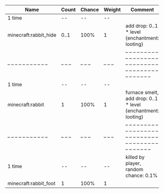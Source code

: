 | Name                  | Count | Chance | Weight | Comment                                                                               |
| --------------------- | ----- | ------ | ------ | ------------------------------------------------------------------------------------- |
| 1 time                |    -- |     -- |     -- |                                                                                       |
| minecraft:rabbit_hide |  0..1 |   100% |      1 | add drop: 0..1 * level {enchantment: looting}                                         |
| – – – – – – – – – – – | – – – | – – –  | – – –  | – – – – – – – – – – – – – – – – – – – – – – – – – – – – – – – – – – – – – – – – – – – |
| 1 time                |    -- |     -- |     -- |                                                                                       |
| minecraft:rabbit      |     1 |   100% |      1 | furnace smelt, add drop: 0..1 * level {enchantment: looting}                          |
| – – – – – – – – – – – | – – – | – – –  | – – –  | – – – – – – – – – – – – – – – – – – – – – – – – – – – – – – – – – – – – – – – – – – – |
| 1 time                |    -- |     -- |     -- | killed by player, random chance: 0.1%|{enchantment: looting}: 0.13% + 0.03%*(level-1) |
| minecraft:rabbit_foot |     1 |   100% |      1 |                                                                                       |